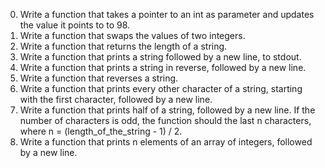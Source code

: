 0. Write a function that takes a pointer to an int as parameter and updates the value it points to to 98.
1. Write a function that swaps the values of two integers.
2. Write a function that returns the length of a string.
3. Write a function that prints a string followed by a new line, to stdout.
4. Write a function that prints a string in reverse, followed by a new line.
5. Write a function that reverses a string.
6. Write a function that prints every other character of a string, starting with the first character, followed by a new line.
7. Write a function that prints half of a string, followed by a new line. If the number of characters is odd, the function should the last n characters, where n = (length_of_the_string - 1) / 2.
8. Write a function that prints n elements of an array of integers, followed by a new line.
